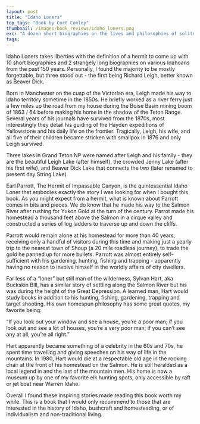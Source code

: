```yaml
---
layout: post
title: "Idaho Loners"
top_tags: "Book by Cort Conley"
thumbnail: /images/book_reviews/idaho_loners.png
exc: "A dozen short biographies on the lives and philosophies of solitude seeking Idahoans from the past 150 years."
tags:
---
```


Idaho Loners takes liberties with the definition of a hermit to come up with 10 short biographies and 2 strangely long biographies on various Idahoans from the past 150 years. Personally, I found the majority to be mostly forgettable, but three stood out - the first being Richard Leigh, better known as Beaver Dick. 

Born in Manchester on the cusp of the Victorian era, Leigh made his way to Idaho territory sometime in the 1850s. He briefly worked as a river ferry just a few miles up the road from my house during the Boise Basin mining boom of 1863 / 64 before making his home in the shadow of the Teton Range. Several years of his journals have survived from the 1870s, most interestingly they detail his guiding of the Hayden expeditions of Yellowstone and his daily life on the frontier. Tragically, Leigh, his wife, and all five of their children became stricken with smallpox in 1876 and only Leigh survived.  

Three lakes in Grand Teton NP were named after Leigh and his family - they are the beautiful Leigh Lake (after himself), the crowded Jenny Lake (after his first wife), and Beaver Dick Lake that connects the two (later renamed to present day String Lake). 

Earl Parrott, The Hermit of Impassable Canyon, is the quintessential Idaho Loner that embodies exactly the story I was looking for when I bought this book. As you might expect from a hermit, what is known about Parrott comes in bits and pieces. We do know that he made his way to the Salmon River after rushing for Yukon Gold at the turn of the century. Parrot made his homestead a thousand feet above the Salmon in a cirque valley and constructed a series of log ladders to traverse up and down the cliffs. 

Parrott would remain alone at his homestead for more than 40 years, receiving only a handful of visitors during this time and making just a yearly trip to the nearest town of  Shoup (a 20 mile roadless journey), to trade the gold he panned up for more bullets. Parrott was almost entirely self-sufficient with his gardening, hunting, fishing and trapping - apparently having no reason to involve himself in the worldly affairs of city dwellers. 

Far less of a “loner” but still man of the wilderness, Sylvan Hart, aka Buckskin BIll, has a similar story of settling along the Salmon River but his was during the height of the Great Depression. A learned man, Hart would study books in addition to his hunting, fishing, gardening, trapping and target shooting. His own homespun philosophy has some great quotes, my favorite being: 

“If you look out your window and see a house, you’re a poor man; if you look out and see a lot of houses, you’re a very poor man; if you can’t see any at all, you’re all right.”

Hart apparently became something of a celebrity in the 60s and 70s, he spent time travelling and giving speeches on his way of life in the mountains. In 1980, Hart would die at a respectable old age in the rocking chair at the front of his homestead on the Salmon. He is still heralded as a local legend in and the last of the mountain men. His home is now a museum up by one of my favorite elk hunting spots, only accessible by raft or jet boat near Warren Idaho. 

 Overall I found these inspiring stories made reading this book worth my while. This is a book that I would only recommend to those that are interested in the history of Idaho, bushcraft and homesteading, or of individualism and non-traditional living. 
